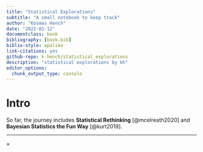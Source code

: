 ```yaml
---
title: "Statistical Explorations"
subtitle: "A small notebook to keep track"
author: "Kosmas Hench"
date: "2022-01-12"
documentclass: book
bibliography: [book.bib]
biblio-style: apalike
link-citations: yes
github-repo: k-hench/statistical_explorations
description: "statistical explorations by kh"
editor_options: 
  chunk_output_type: console
---
```


# Intro






So far, the journey includes **Statistical Rethinking** [@mcelreath2020] and **Bayesian Statistics the Fun Way** [@kurt2019].

---

<div id="myModal" class="modal">
  <span class="close">&times;</span>
  <img class="modal-content" id="img01">
  <div id="caption"></div>
</div>

<script src="./js/zoom.js"></script>

